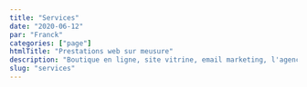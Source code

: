 ```yaml
---
title: "Services"
date: "2020-06-12"
par: "Franck"
categories: ["page"]
htmlTitle: "Prestations web sur meusure"
description: "Boutique en ligne, site vitrine, email marketing, l'agence Lion vous accompagne à chaque étape de votre projet."
slug: "services"
---
```

